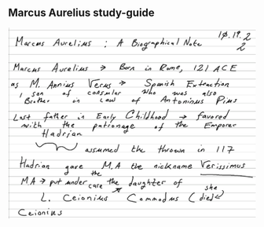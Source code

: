 ## Marcus Aurelius study-guide

<a>
  <img src="https://github.com/stan-alam/philosophy/blob/develop/Roman/MarcAur/studyGuide/images/01/study-guide01%20-%20page%201.png">
</a>
